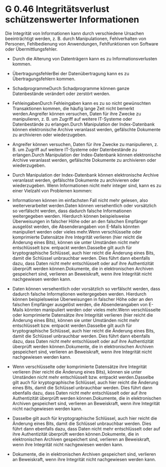 G 0.46 Integritätsverlust schützenswerter Informationen
=======================================================

Die Integrität von Informationen kann durch verschiedene Ursachen beeinträchtigt werden, z. B. durch Manipulationen, Fehlverhalten von Personen, Fehlbedienung von Anwendungen, Fehlfunktionen von Software oder Übermittlungsfehler. 

* Durch die Alterung von Datenträgern kann es zu Informationsverlusten kommen.
* ÜbertragungsfehlerBei der Datenübertragung kann es zu Übertragungsfehlern kommen.
* SchadprogrammeDurch Schadprogramme können ganze Datenbestände verändert oder zerstört werden.
* FehleingabenDurch Fehleingaben kann es zu so nicht gewünschten Transaktionen kommen, die häufig lange Zeit nicht bemerkt werden.Angreifer können versuchen, Daten für ihre Zwecke zu manipulieren, z. B. um Zugriff auf weitere IT-Systeme oder Datenbestände zu erlangen.Durch Manipulation der Index-Datenbank können elektronische Archive veranlasst werden, gefälschte Dokumente zu archivieren oder wiederzugeben.
* Angreifer können versuchen, Daten für ihre Zwecke zu manipulieren, z. B. um Zugriff auf weitere IT-Systeme oder Datenbestände zu erlangen.Durch Manipulation der Index-Datenbank können elektronische Archive veranlasst werden, gefälschte Dokumente zu archivieren oder wiederzugeben.
* Durch Manipulation der Index-Datenbank können elektronische Archive veranlasst werden, gefälschte Dokumente zu archivieren oder wiederzugeben.
Wenn Informationen nicht mehr integer sind, kann es zu einer Vielzahl von Problemen kommen:

* Informationen können im einfachsten Fall nicht mehr gelesen, also weiterverarbeitet werden.Daten können versehentlich oder vorsätzlich so verfälscht werden, dass dadurch falsche Informationen weitergegeben werden. Hierdurch können beispielsweise Überweisungen in falscher Höhe oder an den falschen Empfänger ausgelöst werden, die Absenderangaben von E-Mails könnten manipuliert werden oder vieles mehr.Wenn verschlüsselte oder komprimierte Datensätze ihre Integrität verlieren (hier reicht die Änderung eines Bits), können sie unter Umständen nicht mehr entschlüsselt bzw. entpackt werden.Dasselbe gilt auch für kryptographische Schlüssel, auch hier reicht die Änderung eines Bits, damit die Schlüssel unbrauchbar werden. Dies führt dann ebenfalls dazu, dass Daten nicht mehr entschlüsselt oder auf ihre Authentizität überprüft werden können.Dokumente, die in elektronischen Archiven gespeichert sind, verlieren an Beweiskraft, wenn ihre Integrität nicht nachgewiesen werden kann.
* Daten können versehentlich oder vorsätzlich so verfälscht werden, dass dadurch falsche Informationen weitergegeben werden. Hierdurch können beispielsweise Überweisungen in falscher Höhe oder an den falschen Empfänger ausgelöst werden, die Absenderangaben von E-Mails könnten manipuliert werden oder vieles mehr.Wenn verschlüsselte oder komprimierte Datensätze ihre Integrität verlieren (hier reicht die Änderung eines Bits), können sie unter Umständen nicht mehr entschlüsselt bzw. entpackt werden.Dasselbe gilt auch für kryptographische Schlüssel, auch hier reicht die Änderung eines Bits, damit die Schlüssel unbrauchbar werden. Dies führt dann ebenfalls dazu, dass Daten nicht mehr entschlüsselt oder auf ihre Authentizität überprüft werden können.Dokumente, die in elektronischen Archiven gespeichert sind, verlieren an Beweiskraft, wenn ihre Integrität nicht nachgewiesen werden kann.
* Wenn verschlüsselte oder komprimierte Datensätze ihre Integrität verlieren (hier reicht die Änderung eines Bits), können sie unter Umständen nicht mehr entschlüsselt bzw. entpackt werden.Dasselbe gilt auch für kryptographische Schlüssel, auch hier reicht die Änderung eines Bits, damit die Schlüssel unbrauchbar werden. Dies führt dann ebenfalls dazu, dass Daten nicht mehr entschlüsselt oder auf ihre Authentizität überprüft werden können.Dokumente, die in elektronischen Archiven gespeichert sind, verlieren an Beweiskraft, wenn ihre Integrität nicht nachgewiesen werden kann.
* Dasselbe gilt auch für kryptographische Schlüssel, auch hier reicht die Änderung eines Bits, damit die Schlüssel unbrauchbar werden. Dies führt dann ebenfalls dazu, dass Daten nicht mehr entschlüsselt oder auf ihre Authentizität überprüft werden können.Dokumente, die in elektronischen Archiven gespeichert sind, verlieren an Beweiskraft, wenn ihre Integrität nicht nachgewiesen werden kann.
* Dokumente, die in elektronischen Archiven gespeichert sind, verlieren an Beweiskraft, wenn ihre Integrität nicht nachgewiesen werden kann.
